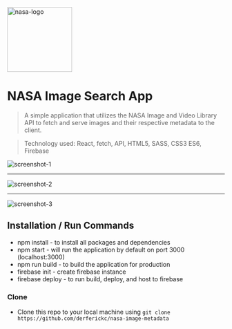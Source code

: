 <a href="https://pixabay-search-app.web.app/">
	<img src="https://firebasestorage.googleapis.com/v0/b/nasa-image-metadata.appspot.com/o/nasa_logo.png?alt=media&token=ba2231d8-0762-4f3f-aef2-8e3717e58f12" title="nasa-logo" alt="nasa-logo" width="150">
</a>

# NASA Image Search App

> A simple application that utilizes the NASA Image and Video Library API to fetch and serve images and their respective metadata to the client.

> Technology used: React, fetch, API, HTML5, SASS, CSS3 ES6, Firebase

<img src="https://firebasestorage.googleapis.com/v0/b/nasa-image-metadata.appspot.com/o/screenshot-1.png?alt=media&token=7d9960df-7f29-4a7a-bd56-be53732d9f96" title="screenshot-1" alt="screenshot-1">

---

<img src="https://firebasestorage.googleapis.com/v0/b/nasa-image-metadata.appspot.com/o/screenshot-2.png?alt=media&token=210467e6-987f-4a9d-8c9b-33a2b7300161" title="screenshot-2" alt="screenshot-2">

---

<img src="https://firebasestorage.googleapis.com/v0/b/nasa-image-metadata.appspot.com/o/screenshot-3.png?alt=media&token=b8d0a4d9-754a-48f9-af10-fa0926b1bae9" title="screenshot-3" alt="screenshot-3">

## Installation / Run Commands

- npm install - to install all packages and dependencies
- npm start - will run the application by default on port 3000 (localhost:3000)
- npm run build - to build the application for production
- firebase init - create firebase instance
- firebase deploy - to run build, deploy, and host to firebase

### Clone

- Clone this repo to your local machine using `git clone https://github.com/derferickc/nasa-image-metadata`
